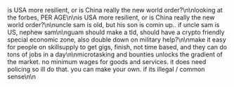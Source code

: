 is USA more resilient, or is China really the new world order?\n\nlooking at the forbes, PER AGE\n\nis USA more resilient, or is China really the new world order?\n\nuncle sam is old, but his son is comin up.. if uncle sam is US, nephew sam\n\nguam should make a tld, should have a crypto friendly special economic zone, also double down on military help?\n\nmake it easy for people on skillsupply to get gigs, finish, not time based, and they can do tons of jobs in a day\n\nmicrotasking and bounties unlocks the gradient of the market. no minimum wages for goods and services. it does need policing so ill do that. you can make your own. if its illegal / common sense\n\n